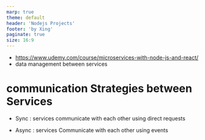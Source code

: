 ```yaml
---
marp: true
theme: default
header: 'Nodejs Projects'
footer: 'by Xing'
paginate: true
size: 16:9
---
```


- https://www.udemy.com/course/microservices-with-node-js-and-react/
- data management between services
# communication Strategies between Services

- Sync :  services communicate with each other using direct requests

- Async : services Communicate with each other using events

